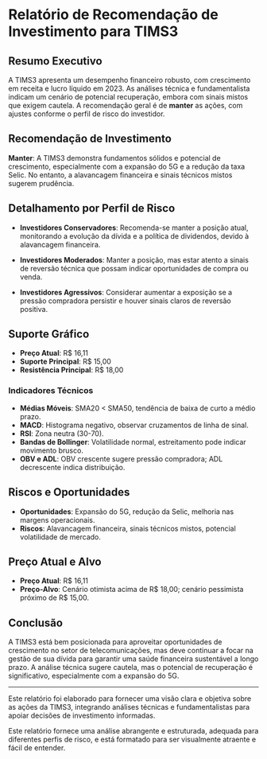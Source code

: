 
# Relatório de Recomendação de Investimento para TIMS3

## Resumo Executivo
A TIMS3 apresenta um desempenho financeiro robusto, com crescimento em receita e lucro líquido em 2023. As análises técnica e fundamentalista indicam um cenário de potencial recuperação, embora com sinais mistos que exigem cautela. A recomendação geral é de **manter** as ações, com ajustes conforme o perfil de risco do investidor.

## Recomendação de Investimento
**Manter**: A TIMS3 demonstra fundamentos sólidos e potencial de crescimento, especialmente com a expansão do 5G e a redução da taxa Selic. No entanto, a alavancagem financeira e sinais técnicos mistos sugerem prudência.

## Detalhamento por Perfil de Risco

- **Investidores Conservadores**: Recomenda-se manter a posição atual, monitorando a evolução da dívida e a política de dividendos, devido à alavancagem financeira.
  
- **Investidores Moderados**: Manter a posição, mas estar atento a sinais de reversão técnica que possam indicar oportunidades de compra ou venda.
  
- **Investidores Agressivos**: Considerar aumentar a exposição se a pressão compradora persistir e houver sinais claros de reversão positiva.

## Suporte Gráfico
- **Preço Atual**: R$ 16,11
- **Suporte Principal**: R$ 15,00
- **Resistência Principal**: R$ 18,00

### Indicadores Técnicos
- **Médias Móveis**: SMA20 < SMA50, tendência de baixa de curto a médio prazo.
- **MACD**: Histograma negativo, observar cruzamentos de linha de sinal.
- **RSI**: Zona neutra (30-70).
- **Bandas de Bollinger**: Volatilidade normal, estreitamento pode indicar movimento brusco.
- **OBV e ADL**: OBV crescente sugere pressão compradora; ADL decrescente indica distribuição.

## Riscos e Oportunidades
- **Oportunidades**: Expansão do 5G, redução da Selic, melhoria nas margens operacionais.
- **Riscos**: Alavancagem financeira, sinais técnicos mistos, potencial volatilidade de mercado.

## Preço Atual e Alvo
- **Preço Atual**: R$ 16,11
- **Preço-Alvo**: Cenário otimista acima de R$ 18,00; cenário pessimista próximo de R$ 15,00.

## Conclusão
A TIMS3 está bem posicionada para aproveitar oportunidades de crescimento no setor de telecomunicações, mas deve continuar a focar na gestão de sua dívida para garantir uma saúde financeira sustentável a longo prazo. A análise técnica sugere cautela, mas o potencial de recuperação é significativo, especialmente com a expansão do 5G.

---

Este relatório foi elaborado para fornecer uma visão clara e objetiva sobre as ações da TIMS3, integrando análises técnicas e fundamentalistas para apoiar decisões de investimento informadas.


Este relatório fornece uma análise abrangente e estruturada, adequada para diferentes perfis de risco, e está formatado para ser visualmente atraente e fácil de entender.